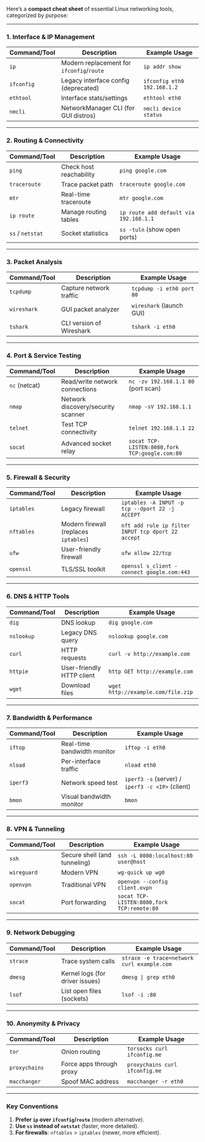 Here’s a **compact cheat sheet** of essential Linux networking tools, categorized by purpose:

---

### **1. Interface & IP Management**
| Command/Tool       | Description                              | Example Usage                          |
|--------------------|------------------------------------------|----------------------------------------|
| `ip`               | Modern replacement for `ifconfig`/`route` | `ip addr show`                         |
| `ifconfig`         | Legacy interface config (deprecated)     | `ifconfig eth0 192.168.1.2`            |
| `ethtool`          | Interface stats/settings                 | `ethtool eth0`                         |
| `nmcli`            | NetworkManager CLI (for GUI distros)     | `nmcli device status`                  |

---

### **2. Routing & Connectivity**
| Command/Tool       | Description                              | Example Usage                          |
|--------------------|------------------------------------------|----------------------------------------|
| `ping`             | Check host reachability                  | `ping google.com`                      |
| `traceroute`       | Trace packet path                        | `traceroute google.com`                |
| `mtr`              | Real-time traceroute                     | `mtr google.com`                       |
| `ip route`         | Manage routing tables                    | `ip route add default via 192.168.1.1` |
| `ss` / `netstat`   | Socket statistics                        | `ss -tuln` (show open ports)           |

---

### **3. Packet Analysis**
| Command/Tool       | Description                              | Example Usage                          |
|--------------------|------------------------------------------|----------------------------------------|
| `tcpdump`          | Capture network traffic                  | `tcpdump -i eth0 port 80`              |
| `wireshark`        | GUI packet analyzer                      | `wireshark` (launch GUI)               |
| `tshark`           | CLI version of Wireshark                 | `tshark -i eth0`                       |

---

### **4. Port & Service Testing**
| Command/Tool       | Description                              | Example Usage                          |
|--------------------|------------------------------------------|----------------------------------------|
| `nc` (netcat)      | Read/write network connections           | `nc -zv 192.168.1.1 80` (port scan)    |
| `nmap`             | Network discovery/security scanner       | `nmap -sV 192.168.1.1`                 |
| `telnet`           | Test TCP connectivity                    | `telnet 192.168.1.1 22`                |
| `socat`            | Advanced socket relay                    | `socat TCP-LISTEN:8080,fork TCP:google.com:80` |

---

### **5. Firewall & Security**
| Command/Tool       | Description                              | Example Usage                          |
|--------------------|------------------------------------------|----------------------------------------|
| `iptables`         | Legacy firewall                          | `iptables -A INPUT -p tcp --dport 22 -j ACCEPT` |
| `nftables`         | Modern firewall (replaces `iptables`)    | `nft add rule ip filter INPUT tcp dport 22 accept` |
| `ufw`              | User-friendly firewall                   | `ufw allow 22/tcp`                     |
| `openssl`          | TLS/SSL toolkit                          | `openssl s_client -connect google.com:443` |

---

### **6. DNS & HTTP Tools**
| Command/Tool       | Description                              | Example Usage                          |
|--------------------|------------------------------------------|----------------------------------------|
| `dig`              | DNS lookup                               | `dig google.com`                       |
| `nslookup`         | Legacy DNS query                         | `nslookup google.com`                  |
| `curl`             | HTTP requests                            | `curl -v http://example.com`           |
| `httpie`           | User-friendly HTTP client                | `http GET http://example.com`          |
| `wget`             | Download files                           | `wget http://example.com/file.zip`     |

---

### **7. Bandwidth & Performance**
| Command/Tool       | Description                              | Example Usage                          |
|--------------------|------------------------------------------|----------------------------------------|
| `iftop`            | Real-time bandwidth monitor              | `iftop -i eth0`                        |
| `nload`            | Per-interface traffic                    | `nload eth0`                           |
| `iperf3`           | Network speed test                       | `iperf3 -s` (server) / `iperf3 -c <IP>` (client) |
| `bmon`             | Visual bandwidth monitor                 | `bmon`                                 |

---

### **8. VPN & Tunneling**
| Command/Tool       | Description                              | Example Usage                          |
|--------------------|------------------------------------------|----------------------------------------|
| `ssh`              | Secure shell (and tunneling)             | `ssh -L 8080:localhost:80 user@host`   |
| `wireguard`        | Modern VPN                               | `wg-quick up wg0`                      |
| `openvpn`          | Traditional VPN                          | `openvpn --config client.ovpn`         |
| `socat`            | Port forwarding                          | `socat TCP-LISTEN:8080,fork TCP:remote:80` |

---

### **9. Network Debugging**
| Command/Tool       | Description                              | Example Usage                          |
|--------------------|------------------------------------------|----------------------------------------|
| `strace`           | Trace system calls                       | `strace -e trace=network curl example.com` |
| `dmesg`            | Kernel logs (for driver issues)          | `dmesg \| grep eth0`                   |
| `lsof`             | List open files (sockets)                | `lsof -i :80`                          |

---

### **10. Anonymity & Privacy**
| Command/Tool       | Description                              | Example Usage                          |
|--------------------|------------------------------------------|----------------------------------------|
| `tor`              | Onion routing                            | `torsocks curl ifconfig.me`            |
| `proxychains`      | Force apps through proxy                 | `proxychains curl ifconfig.me`         |
| `macchanger`       | Spoof MAC address                        | `macchanger -r eth0`                   |

---

### **Key Conventions**
1. **Prefer `ip` over `ifconfig`/`route`** (modern alternative).  
2. **Use `ss` instead of `netstat`** (faster, more detailed).  
3. **For firewalls**: `nftables` > `iptables` (newer, more efficient).  

